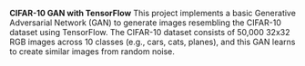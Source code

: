 **CIFAR-10 GAN with TensorFlow**
This project implements a basic Generative Adversarial Network (GAN) to generate images resembling the CIFAR-10 dataset using TensorFlow. The CIFAR-10 dataset consists of 50,000 32x32 RGB images across 10 classes (e.g., cars, cats, planes), and this GAN learns to create similar images from random noise.

